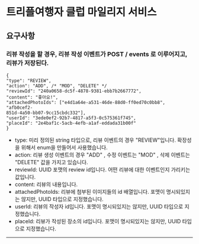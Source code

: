 # 트리플여행자 클럽 마일리지 서비스

## 요구사항 
### 리뷰 작성을 할 경우, 리뷰 작성 이벤트가 POST / events 로 이루어지고, 리뷰가 저장된다.

```
{
"type": "REVIEW",
"action": "ADD", /* "MOD", "DELETE" */
"reviewId": "240a0658-dc5f-4878-9381-ebb7b2667772",
"content": "좋아요!",
"attachedPhotoIds": ["e4d1a64e-a531-46de-88d0-ff0ed70c0bb8", "afb0cef2-
851d-4a50-bb07-9cc15cbdc332"],
"userId": "3ede0ef2-92b7-4817-a5f3-0c575361f745",
"placeId": "2e4baf1c-5acb-4efb-a1af-eddada31b00f"
}
```
* type: 미리 정의된 string 타입으로, 리뷰 이벤트의 경우 "REVIEW"입니다. 확장성을 위해서 enum을 만들어서 사용했습니다.
* action: 리뷰 생성 이벤트의 경우 "ADD" , 수정 이벤트는 "MOD" , 삭제 이벤트는 "DELETE" 값을 가지고 있습니다.
* reviewId: UUID 포맷의 review id입니다. 어떤 리뷰에 대한 이벤트인지 가리키는 값입니다.
* content: 리뷰의 내용입니다.
* attachedPhotoIds: 리뷰에 첨부된 이미지들의 id 배열입니다. 포맷이 명시되있지는 않지만, UUID 타입으로 지정했습니다.
* userId: 리뷰의 작성자 id입니다. 포맷이 명시되있지는 않지만, UUID 타입으로 지정했습니다.
* placeId: 리뷰가 작성된 장소의 id입니다. 포맷이 명시되있지는 않지만, UUID 타입으로 지정했습니다.

---


